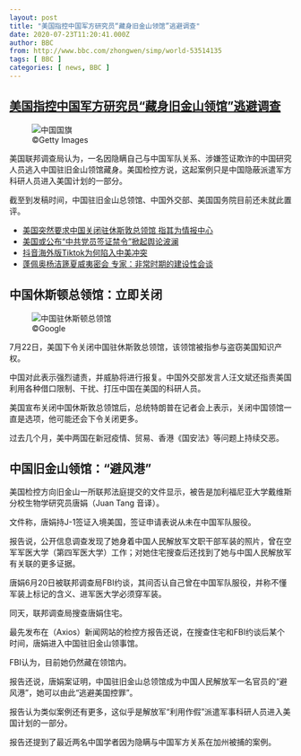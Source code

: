 ```yaml
---
layout: post
title: "美国指控中国军方研究员“藏身旧金山领馆”逃避调查"
date: 2020-07-23T11:20:41.000Z
author: BBC
from: http://www.bbc.com/zhongwen/simp/world-53514135
tags: [ BBC ]
categories: [ news, BBC ]
---
```

<!--1595503241000-->
[美国指控中国军方研究员“藏身旧金山领馆”逃避调查](http://www.bbc.com/zhongwen/simp/world-53514135)
------

<div>
<figure><img alt="中国国旗" src="https://ichef.bbci.co.uk/news/600/cpsprodpb/17244/production/_113588749_mediaitem113585523.jpg" referrerpolicy="no-referrer"><br><figcaption> ©Getty Images</figcaption></figure><p class="story-body__introduction">美国联邦调查局认为，一名因隐瞒自己与中国军队关系、涉嫌签证欺诈的中国研究人员逃入中国驻旧金山领馆藏身。美国检控方说，这起案例只是中国隐蔽派遣军方科研人员进入美国计划的一部分。</p><p>截至到发稿时间，中国驻旧金山总领馆、中国外交部、美国国务院目前还未就此置评。</p><ul class="story-body__unordered-list"><li class="story-body__list-item"><a href="http://www.bbc.com/zhongwen/simp/world-53496291" class="story-body__link">美国突然要求中国关闭驻休斯敦总领馆 指其为情报中心</a></li><li class="story-body__list-item"><a href="http://www.bbc.com/zhongwen/simp/world-53445210" class="story-body__link">美国或公布“中共党员签证禁令”掀起舆论波澜</a></li><li class="story-body__list-item"><a href="http://www.bbc.com/zhongwen/simp/world-53483235" class="story-body__link">抖音海外版Tiktok为何陷入中美冲突 </a></li><li class="story-body__list-item"><a href="http://www.bbc.com/zhongwen/simp/world-53088563" class="story-body__link">蓬佩奥杨洁篪夏威夷密会  专家：非常时期的建设性会谈</a></li></ul><h2 class="story-body__crosshead">中国休斯顿总领馆：立即关闭</h2><figure><img alt="中国驻休斯顿总领馆" src="https://ichef.bbci.co.uk/news/600/cpsprodpb/1B41/production/_113577960_04e32528-1431-47df-af79-418a930b8976.jpg" referrerpolicy="no-referrer"><br><figcaption> ©Google</figcaption></figure><p>7月22日，美国下令关闭中国驻休斯敦总领馆，该领馆被指参与盗窃美国知识产权。</p><p>中国对此表示强烈谴责，并威胁将进行报复。中国外交部发言人汪文斌还指责美国利用各种借口限制、干扰、打压中国在美国的科研人员。</p><p>美国宣布关闭中国休斯敦总领馆后，总统特朗普在记者会上表示，关闭中国领馆一直是选项，他可能还会下令关闭更多。</p><p>过去几个月，美中两国在新冠疫情、贸易、香港《国安法》等问题上持续交恶。</p><h2 class="story-body__crosshead">中国旧金山领馆：“避风港”</h2><p>美国检控方向旧金山一所联邦法庭提交的文件显示，被告是加利福尼亚大学戴维斯分校生物学研究员唐娟（Juan Tang 音译）。</p><p>文件称，唐娟持J-1签证入境美国，签证申请表说从未在中国军队服役。</p><p>报告说，公开信息调查发现了她身着中国人民解放军文职干部军装的照片，曾在空军军医大学（第四军医大学）工作；对她住宅搜查后还找到了她与中国人民解放军有关联的更多证据。</p><p>唐娟6月20日被联邦调查局FBI约谈，其间否认自己曾在中国军队服役，并称不懂军装上标记的含义、进军医大学必须穿军装。</p><p>同天，联邦调查局搜查唐娟住宅。</p><p>最先发布在（Axios）新闻网站的检控方报告还说，在搜查住宅和FBI约谈后某个时间，唐娟进入中国驻旧金山领事馆。</p><p>FBI认为，目前她仍然藏在领馆内。</p><p>报告还说，唐娟案证明，中国驻旧金山总领馆成为中国人民解放军一名官员的“避风港”，她可以由此“逃避美国控罪”。</p><p>报告认为类似案例还有更多，这似乎是解放军“利用作假”派遣军事科研人员进入美国计划的一部分。</p><p>报告还提到了最近两名中国学者因为隐瞒与中国军方关系在加州被捕的案例。</p>
</div>
